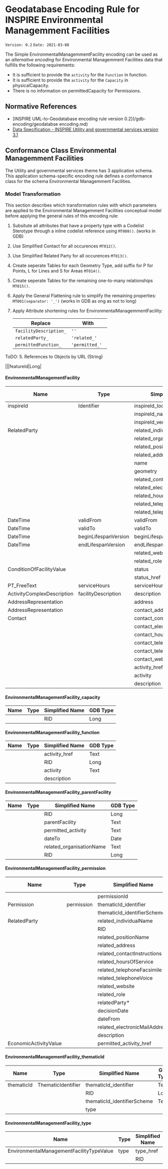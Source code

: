 # Geodatabase Encoding Rule for INSPIRE Environmental Managemment Facilities

`Version: 0.2`
`Date: 2021-03-08`

The Simple EnvironmentalManagemmentFacility encoding can be used as an *alternative encoding* for Environmental Managemment Facilities data that fulfills the following requirements:

* It is sufficient to provide the `activity` for the `Function` in function. 
* It is sufficient to provide the `activity` for the `Capacity` in physicalCapacity.  
* There is no information on permittedCapacity for Permissions.


## Normative References

* [INSPIRE UML-to-Geodatabase encoding rule version 0.2](/gdb-encoding/geodatabse encoding.md)
* [Data Specification - INSPIRE Utility and governmental services version 3.1](https://inspire.ec.europa.eu/Themes/136/2892)

## Conformance Class Environmental Managemment Facilities

The Utility and governmental services theme has 3 application schema. This application schema-specific encoding rule defines a conformance class for the schema Environmental Managemment Facilities.

### Model Transformation

This section describes which transformation rules with which parameters are applied to the Environmental Managemment Facilities conceptual model before applying the general rules of this encoding rule:
 

1. Subsitute all attributes that have a property type with a Codelist Sterotype through a inline codelist reference using `MT008()`. (works in GDB)
2. Use Simplified Contact for all occurences `MT012()`. 
3. Use Simplified Related Party for all occurences `MT013()`. 
4. Create seperate Tables for each Geometry Type, add suffix for P for Points, L for Lines and S for Areas `MT014()`.
5. Create seperate Tables for the remaining one-to-many relationships `MT015()`.
6. Apply the General Flattening rule to simplify the remaining properties: `MT001(separator: '_')` (works in GDB as ong as not to long)
7. Apply Attribute shortening rules for EnvironmentalManagemmentFacility:

    |Replace|With|
    |----|----|
    |`facilityDescription_`|`'' `|
    |`relatedParty_`|`'related_' `|
    |`permittedFunction_`|`'permitted_' `|




ToDO: 
5. References to Objects by URL (String)





|||featureId|Long|

#### EnvironmentalManagementFacility

|Name|Type|Simplified Name|GDB Type|
|------|------|------|------|
|inspireId|Identifier|inspireId_localId|Text|
|||inspireId_namespace|Text|
|||inspireId_versionId|Text|
|RelatedParty||related_individualName|Text|
|||related_organisationName|Text|
|||related_positionName|Text|
|||related_address|Text|
|||name|Text|
|||geometry||
|||related_contactInstructions|Text|
|||related_electronicMailAddress|Text|
|||related_hoursOfService|Text|
|||related_telephoneFacsimile|Text|
|||related_telephoneVoice|Text|
|DateTime|validFrom|validFrom|Date|
|DateTime|validTo|validTo|Date|
|DateTime|beginLifespanVersion|beginLifespanVersion|Date|
|DateTime|endLifespanVersion|endLifespanVersion|Date|
|||related_website|Text|
|||related_role|Text|
|ConditionOfFacilityValue||status|Text|
|||status_href|Text|
|PT_FreeText|serviceHours|serviceHours|Text|
|ActivityComplexDescription|facilityDescription|description|Text|
|AddressRepresentation||address|Text|
|AddressRepresentation||contact_address|Text|
|Contact||contact_contactInstructions|Text|
|||contact_electronicMailAddress|Text|
|||contact_hoursOfService|Text|
|||contact_telephoneFacsimile|Text|
|||contact_telephoneVoice|Text|
|||contact_website|Text|
|||activity_href|Text|
|||activity|Text|
|||description|Text|

#### EnvironmentalManagementFacility_capacity

|Name|Type|Simplified Name|GDB Type|
|------|------|------|------|
|||RID|Long|

#### EnvironmentalManagementFacility_function

|Name|Type|Simplified Name|GDB Type|
|------|------|------|------|
|||activity_href|Text|
|||RID|Long|
|||activity|Text|
|||description||

#### EnvironmentalManagementFacility_parentFacility

|Name|Type|Simplified Name|GDB Type|
|------|------|------|------|
|||RID|Long|
|||parentFacility|Text|
|||permitted_activity|Text|
|||dateTo|Date|
|||related_organisationName|Text|
|||RID|Long|

#### EnvironmentalManagementFacility_permission

|Name|Type|Simplified Name|GDB Type|
|------|------|------|------|
|||permissionId|Long|
|Permission|permission|thematicId_identifier|Text|
|||thematicId_identifierScheme|Text|
|RelatedParty||related_individualName|Text|
|||RID|Long|
|||related_positionName|Text|
|||related_address|Text|
|||related_contactInstructions|Text|
|||related_hoursOfService|Text|
|||related_telephoneFacsimile|Text|
|||related_telephoneVoice|Text|
|||related_website|Text|
|||related_role|Text|
|||relatedParty*|Text|
|||decisionDate|Date|
|||dateFrom|Date|
|||related_electronicMailAddress|Text|
|||description|Text|
|EconomicActivityValue||permitted_activity_href|Text|

#### EnvironmentalManagementFacility_thematicId

|Name|Type|Simplified Name|GDB Type|
|------|------|------|------|
|thematicId|ThematicIdentifier|thematicId_identifier|Text|
|||RID|Long|
|||thematicId_identifierScheme|Text|
|||type||

#### EnvironmentalManagementFacility_type

|Name|Type|Simplified Name|GDB Type|
|------|------|------|------|
|EnvironmentalManagementFacilityTypeValue|type|type_href|Text|
|||RID||
